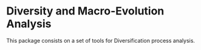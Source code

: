# Diversity and Macro-Evolution Analysis

This package consists on a set of tools for Diversification process analysis. 
